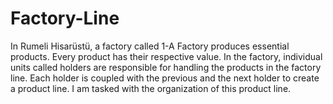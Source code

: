 # Factory-Line

In Rumeli Hisarüstü, a factory called 1-A Factory produces essential products. Every product has their respective value. In the factory, individual units called holders are responsible for handling the products in the factory line. Each holder is coupled with the previous and the next holder to create a product line. I am tasked with the organization of this product line.

